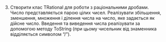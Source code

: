 3. Створити клас TRational для роботи з раціональними дробами. Число представляється
парою цілих чисел. Реалізувати збільшення, зменшення, множення і ділення числа на
число, яке задається як дійсне число. Введення та виведення числа реалізувати за
допомогою методу ToString (при цьому чисельник від знаменника відділяється символом
“/”).